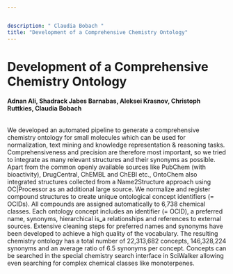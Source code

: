 ```yaml
---


description: " Claudia Bobach "
title: "Development of a Comprehensive Chemistry Ontology"
---
```


# Development of a Comprehensive Chemistry Ontology

#### Adnan Ali, Shadrack Jabes Barnabas, Aleksei Krasnov, Christoph Ruttkies, Claudia Bobach

##### 

###### 


We developed an automated pipeline to generate a comprehensive chemistry ontology for small molecules which can be used for normalization, text mining and knowledge representation & reasoning tasks. Comprehensiveness and precision are therefore most important, so we tried to integrate as many relevant structures and their synonyms as possible. Apart from the common openly available sources like PubChem (with bioactivity), DrugCentral, ChEMBL and ChEBI etc., OntoChem also integrated structures collected from a Name2Structure approach using OC|Processor as an additional large source. We normalize and register compound structures to create unique ontological concept identifiers (= OCIDs). All compounds are assigned automatically to 6,738 chemical classes. Each ontology concept includes an identifier (= OCID), a preferred name, synonyms, hierarchical is_a relationships and references to external sources. Extensive cleaning steps for preferred names and synonyms have been developed to achieve a high quality of the vocabulary. The resulting chemistry ontology has a total number of 22,313,682 concepts, 146,328,224  synonyms and an average ratio of 6.5 synonyms per concept. Concepts can be searched in the special chemistry search interface in SciWalker allowing even searching for complex chemical classes like monoterpenes.